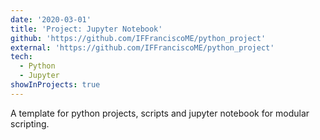 ```yaml
---
date: '2020-03-01'
title: 'Project: Jupyter Notebook'
github: 'https://github.com/IFFranciscoME/python_project'
external: 'https://github.com/IFFranciscoME/python_project'
tech:
  - Python
  - Jupyter
showInProjects: true
---
```


A template for python projects, scripts and jupyter notebook for modular scripting.
